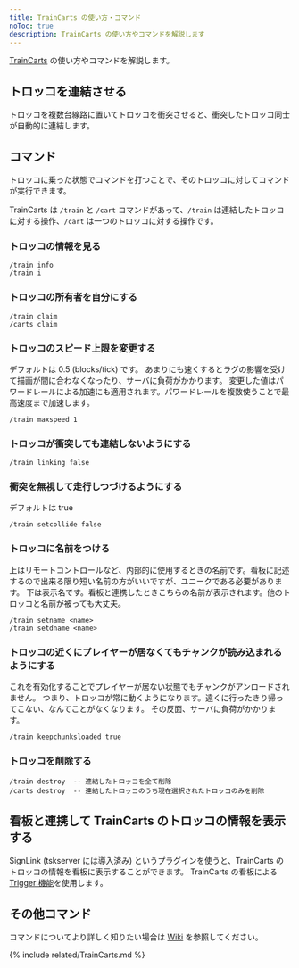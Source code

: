 ```yaml
---
title: TrainCarts の使い方・コマンド
noToc: true
description: TrainCarts の使い方やコマンドを解説します
---
```


[TrainCarts](/plugins/traincarts) の使い方やコマンドを解説します。

## トロッコを連結させる
トロッコを複数台線路に置いてトロッコを衝突させると、衝突したトロッコ同士が自動的に連結します。

## コマンド
トロッコに乗った状態でコマンドを打つことで、そのトロッコに対してコマンドが実行できます。

TrainCarts は `/train` と `/cart` コマンドがあって、`/train` は連結したトロッコに対する操作、`/cart` は一つのトロッコに対する操作です。


### トロッコの情報を見る
```
/train info
/train i
```

### トロッコの所有者を自分にする
```
/train claim
/carts claim
```

### トロッコのスピード上限を変更する
デフォルトは 0.5 (blocks/tick) です。
あまりにも速くするとラグの影響を受けて描画が間に合わなくなったり、サーバに負荷がかかります。
変更した値はパワードレールによる加速にも適用されます。パワードレールを複数使うことで最高速度まで加速します。
```
/train maxspeed 1
```

### トロッコが衝突しても連結しないようにする
```
/train linking false
```

### 衝突を無視して走行しつづけるようにする
デフォルトは true
```
/train setcollide false
```

### トロッコに名前をつける
上はリモートコントロールなど、内部的に使用するときの名前です。看板に記述するので出来る限り短い名前の方がいいですが、ユニークである必要があります。
下は表示名です。看板と連携したときこちらの名前が表示されます。他のトロッコと名前が被っても大丈夫。
```
/train setname <name>
/train setdname <name>
```

### トロッコの近くにプレイヤーが居なくてもチャンクが読み込まれるようにする
これを有効化することでプレイヤーが居ない状態でもチャンクがアンロードされません。
つまり、トロッコが常に動くようになります。遠くに行ったきり帰ってこない、なんてことがなくなります。
その反面、サーバに負荷がかかります。
```
/train keepchunksloaded true
```

### トロッコを削除する
```
/train destroy  -- 連結したトロッコを全て削除
/carts destroy  -- 連結したトロッコのうち現在選択されたトロッコのみを削除
```

## 看板と連携して TrainCarts のトロッコの情報を表示する
SignLink (tskserver には導入済み) というプラグインを使うと、TrainCarts のトロッコの情報を看板に表示することができます。
TrainCarts の看板による [Trigger 機能](/plugins/traincarts/signs/trigger)を使用します。

## その他コマンド
コマンドについてより詳しく知りたい場合は [Wiki](https://wiki.traincarts.net/p/TrainCarts/Commands) を参照してください。

{% include related/TrainCarts.md %}
